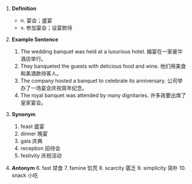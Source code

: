 1. **Definition**
   - n. 宴会；盛宴
   - v. 参加宴会；设宴款待

2. **Example Sentence**
   1. The wedding banquet was held at a luxurious hotel. 婚宴在一家豪华酒店举行。
   2. They banqueted the guests with delicious food and wine. 他们用美食和美酒款待客人。
   3. The company hosted a banquet to celebrate its anniversary. 公司举办了一场宴会庆祝周年纪念。
   4. The royal banquet was attended by many dignitaries. 许多政要出席了皇家宴会。

3. **Synonym**
   1. feast 盛宴
   2. dinner 晚宴
   3. gala 庆典
   4. reception 招待会
   5. festivity 庆祝活动

4. **Antonym**
   6. fast 禁食
   7. famine 饥荒
   8. scarcity 匮乏
   9. simplicity 简朴
   10. snack 小吃